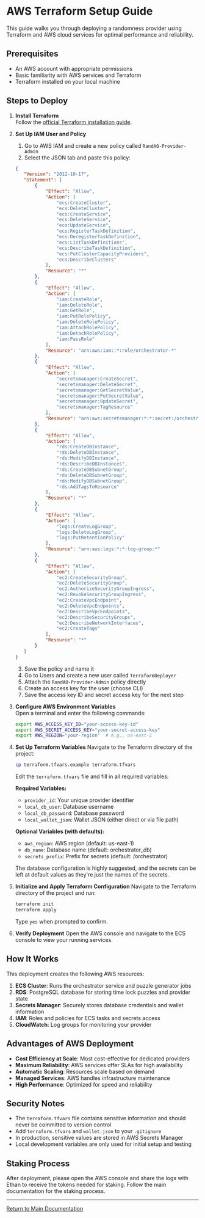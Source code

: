 # AWS Terraform Setup Guide

This guide walks you through deploying a randomness provider using Terraform and AWS cloud services for optimal performance and reliability.

## Prerequisites

- An AWS account with appropriate permissions
- Basic familiarity with AWS services and Terraform
- Terraform installed on your local machine

## Steps to Deploy

1. **Install Terraform**  
   Follow the [official Terraform installation guide](https://developer.hashicorp.com/terraform/tutorials/aws-get-started/install-cli).

2. **Set Up IAM User and Policy**
   1. Go to AWS IAM and create a new policy called `RandAO-Provider-Admin`
   2. Select the JSON tab and paste this policy:
   ```json
   {
      "Version": "2012-10-17",
      "Statement": [
          {
              "Effect": "Allow",
              "Action": [
                  "ecs:CreateCluster",
                  "ecs:DeleteCluster",
                  "ecs:CreateService",
                  "ecs:DeleteService",
                  "ecs:UpdateService",
                  "ecs:RegisterTaskDefinition",
                  "ecs:DeregisterTaskDefinition",
                  "ecs:ListTaskDefinitions",
                  "ecs:DescribeTaskDefinition",
                  "ecs:PutClusterCapacityProviders",
                  "ecs:DescribeClusters"
              ],
              "Resource": "*"
          },
          {
              "Effect": "Allow",
              "Action": [
                  "iam:CreateRole",
                  "iam:DeleteRole",
                  "iam:GetRole",
                  "iam:PutRolePolicy",
                  "iam:DeleteRolePolicy",
                  "iam:AttachRolePolicy",
                  "iam:DetachRolePolicy",
                  "iam:PassRole"
              ],
              "Resource": "arn:aws:iam::*:role/orchestrator-*"
          },
          {
              "Effect": "Allow",
              "Action": [
                  "secretsmanager:CreateSecret",
                  "secretsmanager:DeleteSecret",
                  "secretsmanager:GetSecretValue",
                  "secretsmanager:PutSecretValue",
                  "secretsmanager:UpdateSecret",
                  "secretsmanager:TagResource"
              ],
              "Resource": "arn:aws:secretsmanager:*:*:secret:/orchestrator/*"
          },
          {
              "Effect": "Allow",
              "Action": [
                  "rds:CreateDBInstance",
                  "rds:DeleteDBInstance",
                  "rds:ModifyDBInstance",
                  "rds:DescribeDBInstances",
                  "rds:CreateDBSubnetGroup",
                  "rds:DeleteDBSubnetGroup",
                  "rds:ModifyDBSubnetGroup",
                  "rds:AddTagsToResource"
              ],
              "Resource": "*"
          },
          {
              "Effect": "Allow",
              "Action": [
                  "logs:CreateLogGroup",
                  "logs:DeleteLogGroup",
                  "logs:PutRetentionPolicy"
              ],
              "Resource": "arn:aws:logs:*:*:log-group:*"
          },
          {
              "Effect": "Allow",
              "Action": [
                  "ec2:CreateSecurityGroup",
                  "ec2:DeleteSecurityGroup",
                  "ec2:AuthorizeSecurityGroupIngress",
                  "ec2:RevokeSecurityGroupIngress",
                  "ec2:CreateVpcEndpoint",
                  "ec2:DeleteVpcEndpoints",
                  "ec2:DescribeVpcEndpoints",
                  "ec2:DescribeSecurityGroups",
                  "ec2:DescribeNetworkInterfaces",
                  "ec2:CreateTags"
              ],
              "Resource": "*"
          }
      ]
   }
   ```
   3. Save the policy and name it
   4. Go to Users and create a new user called `TerraformDeployer`
   5. Attach the `RandAO-Provider-Admin` policy directly
   6. Create an access key for the user (choose CLI)
   7. Save the access key ID and secret access key for the next step

3. **Configure AWS Environment Variables**  
   Open a terminal and enter the following commands:
   ```bash
   export AWS_ACCESS_KEY_ID="your-access-key-id"
   export AWS_SECRET_ACCESS_KEY="your-secret-access-key"
   export AWS_REGION="your-region"  # e.g., us-east-1
   ```

4. **Set Up Terraform Variables**
   Navigate to the Terraform directory of the project:
   ```bash
   cp terraform.tfvars.example terraform.tfvars
   ```
   Edit the `terraform.tfvars` file and fill in all required variables:

   **Required Variables:**
   - `provider_id`: Your unique provider identifier
   - `local_db_user`: Database username
   - `local_db_password`: Database password
   - `local_wallet_json`: Wallet JSON (either direct or via file path)

   **Optional Variables (with defaults):**
   - `aws_region`: AWS region (default: us-east-1)
   - `db_name`: Database name (default: orchestrator_db)
   - `secrets_prefix`: Prefix for secrets (default: /orchestrator)

   The database configuration is highly suggested, and the secrets can be left at default values as they're just the names of the secrets.

5. **Initialize and Apply Terraform Configuration**
   Navigate to the Terraform directory of the project and run:
   ```bash
   terraform init
   terraform apply
   ```
   Type `yes` when prompted to confirm.

6. **Verify Deployment**
   Open the AWS console and navigate to the ECS console to view your running services.

## How It Works

This deployment creates the following AWS resources:

1. **ECS Cluster**: Runs the orchestrator service and puzzle generator jobs
2. **RDS**: PostgreSQL database for storing time lock puzzles and provider state
3. **Secrets Manager**: Securely stores database credentials and wallet information
4. **IAM**: Roles and policies for ECS tasks and secrets access
5. **CloudWatch**: Log groups for monitoring your provider

## Advantages of AWS Deployment

- **Cost Efficiency at Scale**: Most cost-effective for dedicated providers
- **Maximum Reliability**: AWS services offer SLAs for high availability
- **Automatic Scaling**: Resources scale based on demand
- **Managed Services**: AWS handles infrastructure maintenance
- **High Performance**: Optimized for speed and reliability

## Security Notes

- The `terraform.tfvars` file contains sensitive information and should never be committed to version control
- Add `terraform.tfvars` and `wallet.json` to your `.gitignore`
- In production, sensitive values are stored in AWS Secrets Manager
- Local development variables are only used for initial setup and testing

## Staking Process

After deployment, please open the AWS console and share the logs with Ethan to receive the tokens needed for staking. Follow the main documentation for the staking process.

---

[Return to Main Documentation](../README.md)
